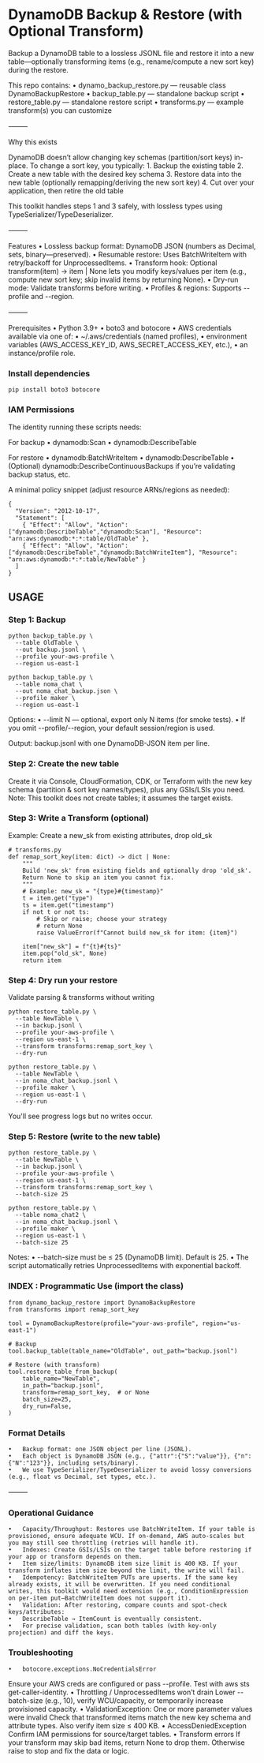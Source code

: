# DynamoDB Backup & Restore (with Optional Transform)

Backup a DynamoDB table to a lossless JSONL file and restore it into a new table—optionally transforming items (e.g., rename/compute a new sort key) during the restore.

This repo contains:
	•	dynamo_backup_restore.py — reusable class DynamoBackupRestore
	•	backup_table.py — standalone backup script
	•	restore_table.py — standalone restore script
	•	transforms.py — example transform(s) you can customize

⸻

Why this exists

DynamoDB doesn’t allow changing key schemas (partition/sort keys) in-place. To change a sort key, you typically:
	1.	Backup the existing table
	2.	Create a new table with the desired key schema
	3.	Restore data into the new table (optionally remapping/deriving the new sort key)
	4.	Cut over your application, then retire the old table

This toolkit handles steps 1 and 3 safely, with lossless types using TypeSerializer/TypeDeserializer.

⸻

Features
	•	Lossless backup format: DynamoDB JSON (numbers as Decimal, sets, binary—preserved).
	•	Resumable restore: Uses BatchWriteItem with retry/backoff for UnprocessedItems.
	•	Transform hook: Optional transform(item) -> item | None lets you modify keys/values per item (e.g., compute new sort key; skip invalid items by returning None).
	•	Dry-run mode: Validate transforms before writing.
	•	Profiles & regions: Supports --profile and --region.

⸻

Prerequisites
	•	Python 3.9+
	•	boto3 and botocore
	•	AWS credentials available via one of:
	•	~/.aws/credentials (named profiles),
	•	environment variables (AWS_ACCESS_KEY_ID, AWS_SECRET_ACCESS_KEY, etc.),
	•	an instance/profile role.




### Install dependencies
```
pip install boto3 botocore
```

### IAM Permissions

The identity running these scripts needs:

For backup
	•	dynamodb:Scan
	•	dynamodb:DescribeTable

For restore
	•	dynamodb:BatchWriteItem
	•	dynamodb:DescribeTable
	•	(Optional) dynamodb:DescribeContinuousBackups if you’re validating backup status, etc.

A minimal policy snippet (adjust resource ARNs/regions as needed):
```
{
  "Version": "2012-10-17",
  "Statement": [
    { "Effect": "Allow", "Action": ["dynamodb:DescribeTable","dynamodb:Scan"], "Resource": "arn:aws:dynamodb:*:*:table/OldTable" },
    { "Effect": "Allow", "Action": ["dynamodb:DescribeTable","dynamodb:BatchWriteItem"], "Resource": "arn:aws:dynamodb:*:*:table/NewTable" }
  ]
}
```

## USAGE

### Step 1: Backup

```
python backup_table.py \
  --table OldTable \
  --out backup.jsonl \
  --profile your-aws-profile \
  --region us-east-1
```

```
python backup_table.py \
  --table noma_chat \
  --out noma_chat_backup.json \
  --profile maker \
  --region us-east-1
```

Options:
	•	--limit N — optional, export only N items (for smoke tests).
	•	If you omit --profile/--region, your default session/region is used.

Output: backup.jsonl with one DynamoDB-JSON item per line.


### Step 2: Create the new table

Create it via Console, CloudFormation, CDK, or Terraform with the new key schema (partition & sort key names/types), plus any GSIs/LSIs you need.
Note: This toolkit does not create tables; it assumes the target exists.


### Step 3: Write a Transform (optional)

Example: Create a new_sk from existing attributes, drop old_sk

```
# transforms.py
def remap_sort_key(item: dict) -> dict | None:
    """
    Build 'new_sk' from existing fields and optionally drop 'old_sk'.
    Return None to skip an item you cannot fix.
    """
    # Example: new_sk = "{type}#{timestamp}"
    t = item.get("type")
    ts = item.get("timestamp")
    if not t or not ts:
        # Skip or raise; choose your strategy
        # return None
        raise ValueError(f"Cannot build new_sk for item: {item}")

    item["new_sk"] = f"{t}#{ts}"
    item.pop("old_sk", None)
    return item

```


### Step 4: Dry run your restore
Validate parsing & transforms without writing

```
python restore_table.py \
  --table NewTable \
  --in backup.jsonl \
  --profile your-aws-profile \
  --region us-east-1 \
  --transform transforms:remap_sort_key \
  --dry-run
```

```
python restore_table.py \
  --table NewTable \
  --in noma_chat_backup.jsonl \
  --profile maker \
  --region us-east-1 \
  --dry-run
```

You'll see progress logs but no writes occur.


### Step 5: Restore (write to the new table)

```
python restore_table.py \
  --table NewTable \
  --in backup.jsonl \
  --profile your-aws-profile \
  --region us-east-1 \
  --transform transforms:remap_sort_key \
  --batch-size 25
```

```
python restore_table.py \
  --table noma_chat2 \
  --in noma_chat_backup.jsonl \
  --profile maker \
  --region us-east-1 \
  --batch-size 25
```

Notes:
	•	--batch-size must be ≤ 25 (DynamoDB limit). Default is 25.
	•	The script automatically retries UnprocessedItems with exponential backoff.



### INDEX : Programmatic Use (import the class)

```
from dynamo_backup_restore import DynamoBackupRestore
from transforms import remap_sort_key

tool = DynamoBackupRestore(profile="your-aws-profile", region="us-east-1")

# Backup
tool.backup_table(table_name="OldTable", out_path="backup.jsonl")

# Restore (with transform)
tool.restore_table_from_backup(
    table_name="NewTable",
    in_path="backup.jsonl",
    transform=remap_sort_key,  # or None
    batch_size=25,
    dry_run=False,
)
```


### Format Details
	•	Backup format: one JSON object per line (JSONL).
	•	Each object is DynamoDB JSON (e.g., {"attr":{"S":"value"}}, {"n":{"N":"123"}}, including sets/binary).
	•	We use TypeSerializer/TypeDeserializer to avoid lossy conversions (e.g., float vs Decimal, set types, etc.).

⸻

### Operational Guidance
	•	Capacity/Throughput: Restores use BatchWriteItem. If your table is provisioned, ensure adequate WCU. If on-demand, AWS auto-scales but you may still see throttling (retries will handle it).
	•	Indexes: Create GSIs/LSIs on the target table before restoring if your app or transform depends on them.
	•	Item size/limits: DynamoDB item size limit is 400 KB. If your transform inflates item size beyond the limit, the write will fail.
	•	Idempotency: BatchWriteItem PUTs are upserts. If the same key already exists, it will be overwritten. If you need conditional writes, this toolkit would need extension (e.g., ConditionExpression on per-item put—BatchWriteItem does not support it).
	•	Validation: After restoring, compare counts and spot-check keys/attributes:
	•	DescribeTable → ItemCount is eventually consistent.
	•	For precise validation, scan both tables (with key-only projection) and diff the keys.





### Troubleshooting
	•	botocore.exceptions.NoCredentialsError
Ensure your AWS creds are configured or pass --profile. Test with aws sts get-caller-identity.
	•	Throttling / UnprocessedItems won’t drain
Lower --batch-size (e.g., 10), verify WCU/capacity, or temporarily increase provisioned capacity.
	•	ValidationException: One or more parameter values were invalid
Check that transformed items match the new key schema and attribute types. Also verify item size ≤ 400 KB.
	•	AccessDeniedException
Confirm IAM permissions for source/target tables.
	•	Transform errors
If your transform may skip bad items, return None to drop them. Otherwise raise to stop and fix the data or logic.

